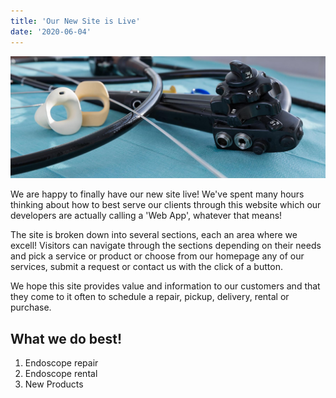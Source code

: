 ```yaml
---
title: 'Our New Site is Live'
date: '2020-06-04'
---
```


![Endoscope](./s3.jpg)

We are happy to finally have our new site live! We've spent many hours thinking about how to best serve our clients through this website which our developers are actually calling a 'Web App', whatever that means!

The site is broken down into several sections, each an area where we excell! Visitors can navigate through the sections depending on their needs and pick a service or product or choose from our homepage any of our services, submit a request or contact us with the click of a button.

We hope this site provides value and information to our customers and that they come to it often to schedule a repair, pickup, delivery, rental or purchase.

## What we do best!

1. Endoscope repair
2. Endoscope rental
3. New Products
